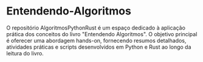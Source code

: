 # Entendendo-Algoritmos
O repositório AlgoritmosPythonRust é um espaço dedicado à aplicação prática dos conceitos do livro "Entendendo Algoritmos". O objetivo principal é oferecer uma abordagem hands-on, fornecendo resumos detalhados, atividades práticas e scripts desenvolvidos em Python e Rust ao longo da leitura do livro. 
